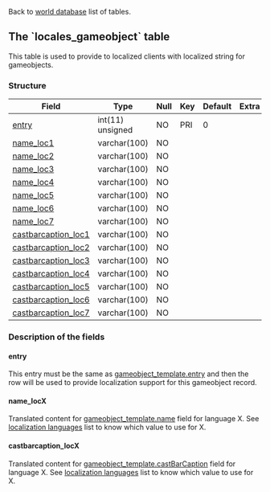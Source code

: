 Back to [world database](mangosdb_struct) list of tables.

The \`locales\_gameobject\` table
---------------------------------

This table is used to provide to localized clients with localized string for gameobjects.

### Structure

| **Field**                                                      | **Type**         | **Null** | **Key** | **Default** | **Extra** |
|----------------------------------------------------------------|------------------|----------|---------|-------------|-----------|
| [entry](Locales_gameobject#entry)                              | int(11) unsigned | NO       | PRI     | 0           |           |
| [name\_loc1](Locales_gameobject#name_locx)                     | varchar(100)     | NO       |         |             |           |
| [name\_loc2](Locales_gameobject#name_locx)                     | varchar(100)     | NO       |         |             |           |
| [name\_loc3](Locales_gameobject#name_locx)                     | varchar(100)     | NO       |         |             |           |
| [name\_loc4](Locales_gameobject#name_locx)                     | varchar(100)     | NO       |         |             |           |
| [name\_loc5](Locales_gameobject#name_locx)                     | varchar(100)     | NO       |         |             |           |
| [name\_loc6](Locales_gameobject#name_locx)                     | varchar(100)     | NO       |         |             |           |
| [name\_loc7](Locales_gameobject#name_locx)                     | varchar(100)     | NO       |         |             |           |
| [castbarcaption\_loc1](Locales_gameobject#castbarcaption_locx) | varchar(100)     | NO       |         |             |           |
| [castbarcaption\_loc2](Locales_gameobject#castbarcaption_locx) | varchar(100)     | NO       |         |             |           |
| [castbarcaption\_loc3](Locales_gameobject#castbarcaption_locx) | varchar(100)     | NO       |         |             |           |
| [castbarcaption\_loc4](Locales_gameobject#castbarcaption_locx) | varchar(100)     | NO       |         |             |           |
| [castbarcaption\_loc5](Locales_gameobject#castbarcaption_locx) | varchar(100)     | NO       |         |             |           |
| [castbarcaption\_loc6](Locales_gameobject#castbarcaption_locx) | varchar(100)     | NO       |         |             |           |
| [castbarcaption\_loc7](Locales_gameobject#castbarcaption_locx) | varchar(100)     | NO       |         |             |           |

### Description of the fields

#### entry

This entry must be the same as [gameobject\_template.entry](gameobject_template#entry) and then the row will be used to provide localization support for this gameobject record.

#### name\_locX

Translated content for [gameobject\_template.name](gameobject_template#name) field for language X. See [localization languages](localization_lang) list to know which value to use for X.

#### castbarcaption\_locX

Translated content for [gameobject\_template.castBarCaption](gameobject_template#castBarCaption) field for language X. See [localization languages](localization_lang) list to know which value to use for X.
